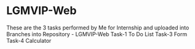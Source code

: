 # LGMVIP-Web
These are the 3 tasks performed by Me for Internship and uploaded into Branches into Repository - LGMVIP-Web
Task-1 To Do List
Task-3 Form
Task-4 Calculator
